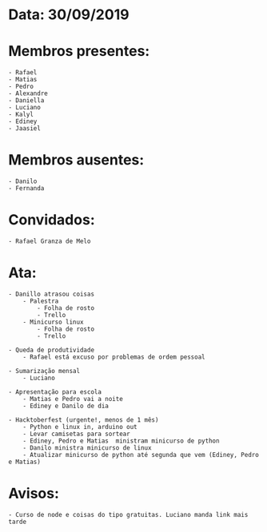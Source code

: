 # Data: 30/09/2019

# Membros presentes:
	- Rafael
	- Matias
	- Pedro
	- Alexandre
	- Daniella	
	- Luciano
	- Kalyl
	- Ediney
	- Jaasiel

# Membros ausentes:
	- Danilo
	- Fernanda

# Convidados:
	- Rafael Granza de Melo

# Ata:
	- Danillo atrasou coisas
		- Palestra
			- Folha de rosto
			- Trello
		- Minicurso linux
			- Folha de rosto
			- Trello

	- Queda de produtividade
		- Rafael está excuso por problemas de ordem pessoal

	- Sumarização mensal
		- Luciano

	- Apresentação para escola
		- Matias e Pedro vai a noite
		- Ediney e Danilo de dia

	- Hacktoberfest (urgente!, menos de 1 mês)
		- Python e linux in, arduino out
		- Levar camisetas para sortear
		- Ediney, Pedro e Matias  ministram minicurso de python
		- Danilo ministra minicurso de linux
		- Atualizar minicurso de python até segunda que vem (Ediney, Pedro e Matias)

# Avisos:
	- Curso de node e coisas do tipo gratuitas. Luciano manda link mais tarde